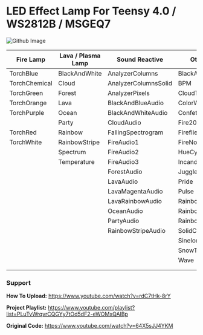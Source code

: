# LED Effect Lamp For Teensy 4.0 / WS2812B / MSGEQ7
![Github Image](https://user-images.githubusercontent.com/77110859/126079820-e466e626-3ed6-4a38-a151-e06197d52e65.png)

| Fire Lamp                         | Lava / Plasma Lamp            | Sound Reactive            | Other Effects         |
| --------------------------------- | ----------------------------- | ------------------------- | --------------------- |
| TorchBlue						    | BlackAndWhite   		        | AnalyzerColumns	        |BlackAndWhiteNoise|
| TorchChemical					    | Cloud                         | AnalyzerColumnsSolid	    |BPM|
| TorchGreen					    | Forest			            | AnalyzerPixels			|CloudTwinkles|
| TorchOrange					    | Lava				            | BlackAndBlueAudio         |ColorWaves|
| TorchPurple					    | Ocean				            | BlackAndWhiteAudio        |Confetti|
|                                   | Party	                        | CloudAudio                |Fire2012WithPalette|
| TorchRed					        | Rainbow	                    | FallingSpectrogram          |Fireflies|
| TorchWhite					    | RainbowStripe			        | FireAudio1                |FireNoise|
|								    | Spectrum		                | FireAudio2                |HueCycle|
|								    | Temperature		            | FireAudio3                |IncandescentTwinkles|
|                                   |                               | ForestAudio               |Juggle|
|                                   |                               | LavaAudio                 |Pride|
|                                   |                               | LavaMagentaAudio          |Pulse|
|                                   |                               | LavaRainbowAudio          |Rainbow|
|                                   |                               | OceanAudio                |RainbowTwinkles|
|                                   |                               | PartyAudio                |RainbowWithGlitter|
|                                   |                               | RainbowStripeAudio        |SolidColor|
|                                   |                               |                           |Sinelon|
|                                   |                               |                           |SnowTwinkles|
|                                   |                               |                           |Wave|
|||||
|||||

### Support
**How To Upload:** https://www.youtube.com/watch?v=rdC7tHk-8rY

**Project Playlist:** https://www.youtube.com/playlist?list=PLuTvWrqvrCQGYy7tOd5dF2-eWOMxQAlBp

**Original Code:** https://www.youtube.com/watch?v=64X5sJJ4YKM
